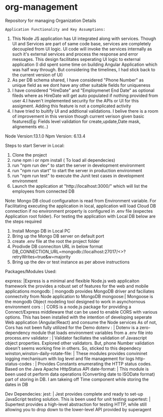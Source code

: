 # org-management
Repository for managing Organization Details

    Application Functionality and Key Assumptions:
      
1. This Node JS application has UI integrated along with services. Though UI and Services are part of same code base, 
   services are completely decoupled from UI logic. UI code will invoke the services internally as such it's external services and process 
   the response and error messages. This design facilitates seperating UI logic to external application 
   (I did spent some time on building Angular Application which was half way through. But considering the timelines, 
   I had stick back to the current version of UI)
2. As per DB schema shared, I have considered "Phone Number" as unique field as we dont have any other suitable fields for uniqueness
3. I have considered "HireDate" and "Employmenet End Date" as optional fileds where as HireDate will get auto populated if nothing provided from user
4.I haven't implemented security for the APIs or UI for this assigment. Adding this feature is not a complicated activity
5. I have tried to buitify UI and addtional validations. I belive there is a room of improvement in this version though current verison given basic features(Eg: Fields level validation for create,update,Date mask, alignements etc..)

  

Node Version:13.1.0 Npm Version: 6.13.4

Steps to start Server in Local:
1. Clone the project
2. rune npm i or npm install ( To load all dependecies)
3. run "npm run dev" to start the server in development environment 
4. run "npm run start" to start the server in production environment
5. run "npm run test" to execute the Junit test cases in development environment
6. Launch the application at "http://localhost:3000/" which will list the employees from connected DB

Note:
Mongo DB cloud configuraiton is read from Environment variable. For Facilitating executing the application in local,
application will load Cloud DB connection if no environment property is configured in .env file (expectes Application root folder).
For testing the application with Local DB below are the steps required

1. Install Mongo DB in Local PC
2. Bring up the Mongo DB server on default port
3. create .env file at the root the project folder
4. Prodivde DB conneciton URL in below format
    DB_CONNECTION_URL=mongodb://localhost:27017/<<DB Name>>?retryWrites=true&w=majority
5. Bring up the dev or test instance as per above instructions 

Packages/Modules Used:

express: |Express is a minimal and flexible Node.js web applicaiton framework the provides
a robust set of features for the web and mobile applications
mongodb: | mongodb provides MongoDB driver and faciliates connectvity from Node application to MongoDB
mongoose:| Mongoose is the mongodb Object modeling tool designed to work in asynchornous environment
cors : | CORS is a node.js package for providing a Connect/Express middleware that can be used to enable CORS with various options.
         This has been installed with the intention of developing seperate Web application (Angular/React) and consume the Node services
         As of not, Cors has not been fully utilized for the Demo 
dotenv : | Dotenv is a zero-dependency module that loads environment variables from a .env file into process.env
validator : | Validator faciliates the validation of Javascript object properties. Explored other validators. But, phone Number 
              validation doesn't seems working fine in others. So, sticked to this dependecy
winston,winston-daily-rotate-file: | These modules provides convininet logging mechanisum with log level and file management for logs
http-status-codes : | Provides Constants enumerating the HTTP status codes. Based on the Java Apache HttpStatus API
date-format: | This module is been used ot perform data operations (Converting date to ISODate format) part of storing in DB. 
              I am takeing off Time component while storing the dates in DB 

Dev Dependecies:
jest: | Jest provides complete and ready to set-up JavaScript testing solution. This is been used for unit testing
supertest: |  Supertest provides a high-level abstraction for testing HTTP, while still allowing you to drop down to the lower-level API provided by superagent 

